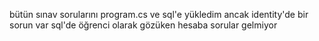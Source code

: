 bütün sınav sorularını program.cs ve sql'e yükledim ancak identity'de bir sorun var sql'de öğrenci olarak gözüken hesaba sorular gelmiyor
